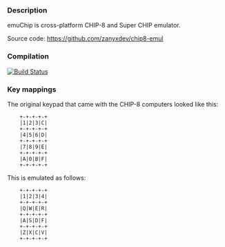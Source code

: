 ### Description

emuChip is cross-platform CHIP-8 and Super CHIP emulator.

Source code: https://github.com/zanyxdev/chip8-emul

### Compilation

[![Build Status](https://travis-ci.org/zanyxdev/chip8-qt5.svg?branch=master)](https://travis-ci.org/zanyxdev/chip8-emul)


### Key mappings

The original keypad that came with the CHIP-8 computers looked like this:

		+-+-+-+-+
		|1|2|3|C|
		+-+-+-+-+
		|4|5|6|D|
		+-+-+-+-+
		|7|8|9|E|
		+-+-+-+-+
		|A|0|B|F|
		+-+-+-+-+

This is emulated as follows:

		+-+-+-+-+
		|1|2|3|4|
		+-+-+-+-+
		|Q|W|E|R|
		+-+-+-+-+
		|A|S|D|F|
		+-+-+-+-+
		|Z|X|C|V|
		+-+-+-+-+

